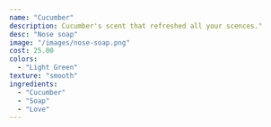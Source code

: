 ```yaml
---
name: "Cucumber"
description: Cucumber's scent that refreshed all your scences."
desc: "Nose soap"
image: "/images/nose-soap.png"
cost: 25.00
colors:
  - "Light Green"
texture: "smooth"
ingredients:
  - "Cucumber"
  - "Soap"
  - "Love"
---
```

